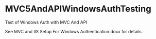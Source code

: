 # MVC5AndAPIWindowsAuthTesting
Test of Windows Auth with MVC And API

See MVC and IIS Setup For Windows Authentication.docx for details.
